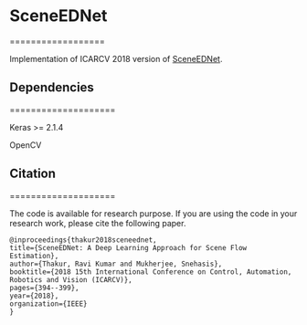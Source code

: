 
# SceneEDNet 
==================

Implementation of ICARCV 2018 version of [SceneEDNet](https://ieeexplore.ieee.org/abstract/document/8581172).


## Dependencies
====================

Keras >= 2.1.4 

OpenCV


## Citation
====================

The code is available for research purpose. If you are using the code in your research work, please cite the following paper.

    @inproceedings{thakur2018sceneednet,
    title={SceneEDNet: A Deep Learning Approach for Scene Flow Estimation},
    author={Thakur, Ravi Kumar and Mukherjee, Snehasis},
    booktitle={2018 15th International Conference on Control, Automation, Robotics and Vision (ICARCV)},
    pages={394--399},
    year={2018},
    organization={IEEE}
    }
